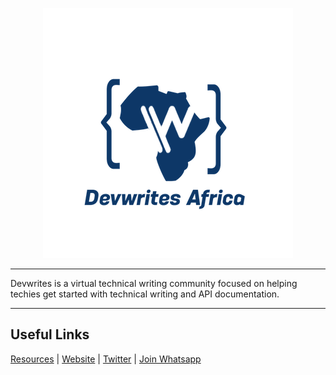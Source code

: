 
<p align="center">
  <img src="./logo.png" />
</p>

***
Devwrites is a virtual technical writing community focused on helping techies get started with technical writing and API documentation.

***

## Useful Links
[Resources](/) | [Website](/) | [Twitter](https://twitter.com/devwritesafrica) | [Join Whatsapp](https://chat.whatsapp.com/DxHuuaspr4dEPZ7L404ME8) 


<!--

**Here are some ideas to get you started:**

🙋‍♀️ A short introduction - what is your organization all about?
🌈 Contribution guidelines - how can the community get involved?
👩‍💻 Useful resources - where can the community find your docs? Is there anything else the community should know?
🍿 Fun facts - what does your team eat for breakfast?
🧙 Remember, you can do mighty things with the power of [Markdown](https://docs.github.com/github/writing-on-github/getting-started-with-writing-and-formatting-on-github/basic-writing-and-formatting-syntax)
-->
